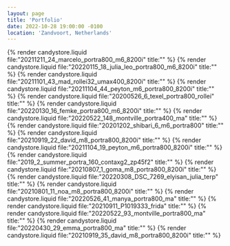 ```yaml
---
layout: page
title: 'Portfolio'
date: 2022-10-28 19:00:00 -0100
location: 'Zandvoort, Netherlands'
---
```


{% render candystore.liquid file:"20211211_24_marcelo_portra800_m6_8200i" title:"" %}
{% render candystore.liquid file:"20220115_18_julia_leo_portra800_m6_8200i" title:"" %}
{% render candystore.liquid file:"20211101_43_mad_rollei32_umax400_8200i" title:"" %}
{% render candystore.liquid file:"20211104_44_peyton_m6_portra800_8200i" title:"" %}
{% render candystore.liquid file:"20200526_6_texel_portra800_rollei" title:"" %}
{% render candystore.liquid file:"20220130_16_femke_portra800_m6_8200i" title:"" %}
{% render candystore.liquid file:"20220522_148_montville_portra400_ma" title:"" %}
{% render candystore.liquid file:"20201202_shibari_6_m6_portra800" title:"" %}
{% render candystore.liquid file:"20210919_22_david_m8_portra800_8200i" title:"" %}
{% render candystore.liquid file:"20211104_19_peyton_m6_portra800_8200i" title:"" %}
{% render candystore.liquid file:"2019_2_summer_portra_160_contaxg2_zp45f2" title:"" %}
{% render candystore.liquid file:"20210807_1_goma_m8_portra800_8200i" title:"" %}
{% render candystore.liquid file:"20220308_DSC_7269_elyisan_julia_terp" title:"" %}
{% render candystore.liquid file:"20210801_11_noa_m8_portra800_8200i" title:"" %}
{% render candystore.liquid file:"20220526_41_manya_portra800_ma" title:"" %}
{% render candystore.liquid file:"20210911_P1019333_frida" title:"" %}
{% render candystore.liquid file:"20220522_93_montville_portra800_ma" title:"" %}
{% render candystore.liquid file:"20220430_29_emma_portra800_ma" title:"" %}
{% render candystore.liquid file:"20210919_35_david_m8_portra800_8200i" title:"" %}